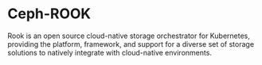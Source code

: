 # Ceph-ROOK

Rook is an open source cloud-native storage orchestrator for Kubernetes, providing the platform, framework, and support for a diverse set of storage solutions to natively integrate with cloud-native environments.